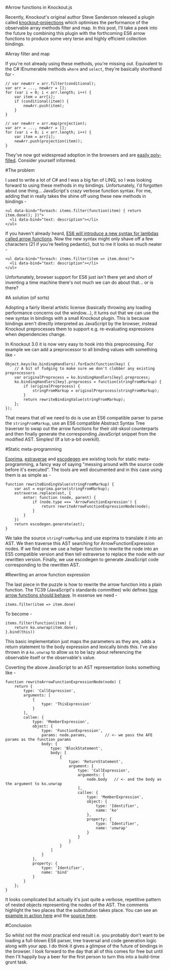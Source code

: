 #Arrow functions in Knockout.js

Recently, Knockout's original author Steve Sanderson released a plugin called [knockout-projections](https://github.com/stevesanderson/knockout-projections) which optimises the performance of the observable array methods filter and map. In this post, I'll take a peek into the future by combining this plugin with the forthcoming ES6 arrow functions to produce some very terse and highly efficient collection bindings.

#Array filter and map

If you're not already using these methods, you're missing out. Equivalent to the C# IEnumerable methods ```where``` and ```select```, they're basically shorthand for -

```
// var newArr = arr.filter(conditional);
var arr = ..., newArr = [];
for (var i = 0; i < arr.length; i++) {
    var item = arr[i];
    if (conditional(item)) {
        newArr.push(item);
    }
}

// var newArr = arr.map(projection);
var arr = ..., newArr = [];
for (var i = 0; i < arr.length; i++) {
    var item = arr[i];
    newArr.push(projection(item));
}
```

They've now got widespread adoption in the browsers and are [easily poly-filled](https://github.com/es-shims/es5-shim/). Consider yourself informed.

#The problem

I used to write a lot of C# and I was a big fan of LINQ, so I was looking forward to using these methods in my bindings. Unfortunately, I'd forgotten about one thing... JavaScript's crazy verbose function syntax. For me, adding that in really takes the shine off using these new methods in bindings -

```
<ul data-bind="foreach: items.filter(function(item) { return item.done(); })">
  <li data-bind="text: description"></li>
</ul>
```

If you haven't already heard, [ES6 will introduce a new syntax for lambdas called arrow functions](http://tc39wiki.calculist.org/es6/arrow-functions/). Now the new syntax might only shave off a few characters (21 if you're feeling pedantic), but to me it looks so much neater -

```
<ul data-bind="foreach: items.filter(item => item.done)">
  <li data-bind="text: description"></li>
</ul>
```

Unfortunately, browser support for ES6 just isn't there yet and short of inventing a time machine there's not much we can do about that... or is there?

#A solution (of sorts)

Adopting a fairly liberal artistic license (basically throwing any loading performance concerns out the window...), it turns out that we can use the new syntax in bindings with a small Knockout plugin. This is because bindings aren't directly interpreted as JavaScript by the browser, instead Knockout preprocesses them to support e.g. re-evaluating expressions when dependencies change. 

In Knockout 3.0 it is now very easy to hook into this preprocessing. For example we can add a preprocessor to all binding values with something like -

```
Object.keys(ko.bindingHandlers).forEach(function(key) {
    // A bit of fudging to make sure we don't clobber any existing preprocessors
    var originalPreprocess = ko.bindingHandlers[key].preprocess;
    ko.bindingHandlers[key].preprocess = function(stringFromMarkup) {
        if (originalPreprocess) {
            stringFromMarkup = originalPreprocess(stringFromMarkup);
        }
        return rewriteBindingValue(stringFromMarkup);
    };
});
```

That means that *all* we need to do is use an ES6 compatible parser to parse the ```stringFromMarkup```, use an ES6 compatible Abstract Syntax Tree traverser to swap out the arrow functions for their old-skool counterparts and then finally generate the corresponding JavaScript snippet from the modified AST. Simples! (If a lot-a-bit overkill).

#Static meta-programming

[Esprima](https://github.com/ariya/esprima), [estraverse](https://github.com/Constellation/estraverse) and [escodegen](https://github.com/Constellation/escodegen) are existing tools for static meta-programming, a fancy way of saying "messing around with the source code before it's executed". The tools are well documented and in this case using them is as simple as -

```
function rewriteBindingValue(stringFromMarkup) {
    var ast = esprima.parse(stringFromMarkup);
    estraverse.replace(ast, {
        enter: function (node, parent) {
            if (node.type === 'ArrowFunctionExpression') {
                return rewriteArrowFunctionExpressionNode(node);
            }
        }
    })
    return escodegen.generate(ast);
}
```

We take the source ```stringFromMarkup``` and use esprima to translate it into an AST. We then traverse this AST searching for ArrowFunctionExpression nodes. If we find one we use a helper function to rewrite the node into an ES5 compatible version and then tell estraverse to replace the node with our rewritten version. Finally, we use escodegen to generate JavaScript code corresponding to the rewritten AST.

#Rewriting an arrow function expression

The last piece in the puzzle is how to rewrite the arrow function into a plain function. The TC39 (JavaScript's standards committee) wiki defines [how arrow functions should behave](http://tc39wiki.calculist.org/es6/arrow-functions/). In essense we need -

```
items.filter(item => item.done)
``` 

To become -

```
items.filter(function(item) { 
    return ko.unwrap(item.done); 
}.bind(this))
```

This basic implementation just maps the parameters as they are, adds a return statement to the body expression and lexically binds this. I've also thrown in a ```ko.unwrap``` to allow us to be lazy about referencing the observable itself or the observable's value. 

Coverting the above JavaScript to an AST representation looks something like -

```
function rewriteArrowFunctionExpressionNode(node) {
    return {
        type: 'CallExpression',
        arguments: [
            {
                type: 'ThisExpression'
            }
        ],
        callee: {
            type: 'MemberExpression',
            object: {
                type: 'FunctionExpression',
                params: node.params,        // <- we pass the AFE params as the function params
                body: {
                    type: 'BlockStatement',
                    body: [
                        {
                            type: 'ReturnStatement',
                            argument: {
                                type: 'CallExpression',
                                arguments: [
                                    node.body   // <- and the body as the argument to ko.unwrap
                                ],
                                callee: {
                                    type: 'MemberExpression',
                                    object: {
                                        type: 'Identifier',
                                        name: 'ko'
                                    },
                                    property: {
                                        type: 'Identifier',
                                        name: 'unwrap'
                                    }
                                }
                            }
                        }
                    ]
                }
            },
            property: {
                type: 'Identifier',
                name: 'bind'
            }
        }
    };
}
```

It looks complicated but actually it's just quite a verbose, repetitive pattern of nested objects representing the nodes of the AST. The comments highlight the two places that the substitution takes place. You can see an [example in action here](http://chrisprice.io/knockout-arrows/example/) and the [source here](https://github.com/chrisprice/knockout-arrows/).

#Conclusion

So whilst not the most practical end result i.e. you probably don't want to be loading a full-blown ES6 parser, tree traversal and code generation logic along with your app. I do think it gives a glimpse of the future of bindings in the browser. I look forward to the day that all of this comes for free but until then I'll happily buy a beer for the first person to turn this into a build-time grunt task.

